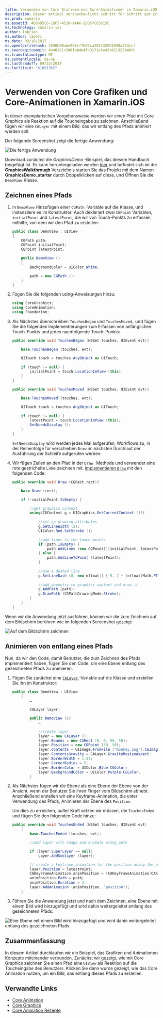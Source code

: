 ```yaml
---
title: Verwenden von Core Grafiken und Core-Animationen in Xamarin.iOS
description: Dieser Artikel veranschaulicht Schritt für Schritt zum Erstellen einer Anwendung, die wichtigste Grafik und Core Animation verwendet. Es zeigt, wie auf dem Bildschirm als Reaktion auf die Toucheingabe Benutzers gezeichnet sowie wie Sie ein Bild, das entlang eines Pfads zu animieren.
ms.prod: xamarin
ms.assetid: 4B96D5CD-1BF5-4520-AAA6-2B857C83815C
ms.technology: xamarin-ios
author: lobrien
ms.author: laobri
ms.date: 03/18/2017
ms.openlocfilehash: 2690b60abe963cf7b02ca282b32091098a224ccf
ms.sourcegitcommit: 4b402d1c508fa84e4fc3171a6e43b811323948fc
ms.translationtype: MT
ms.contentlocale: de-DE
ms.lasthandoff: 04/23/2019
ms.locfileid: "61091362"
---
```

# <a name="using-core-graphics-and-core-animation-in-xamarinios"></a>Verwenden von Core Grafiken und Core-Animationen in Xamarin.iOS

In dieser exemplarischen Vorgehensweise werden wir einen Pfad mit Core Graphics als Reaktion auf die Toucheingabe zu zeichnen. Anschließend fügen wir eine `CALayer` mit einem Bild, das wir entlang des Pfads animiert werden soll.

Der folgende Screenshot zeigt die fertige Anwendung:

![](graphics-animation-walkthrough-images/00-final-app.png "Die fertige Anwendung")

Download zunächst die *GraphicsDemo* -Beispiel, das diesem Handbuch beigefügt ist. Es kann heruntergeladen werden [hier](https://developer.xamarin.com/samples/monotouch/GraphicsAndAnimation/) und befindet sich im die **GraphicsWalkthrough** Verzeichnis starten Sie das Projekt mit dem Namen **GraphicsDemo_starter** durch Doppelklicken auf diese, und Öffnen Sie die `DemoView` Klasse.

## <a name="drawing-a-path"></a>Zeichnen eines Pfads


1. In `DemoView` Hinzufügen einer `CGPath` -Variable auf die Klasse, und instanziiere es im Konstruktor. Auch deklariert zwei `CGPoint` Variablen, `initialPoint` und `latestPoint`, die wir von Touch-Punkts zu erfassen mithilfe, von dem wir den Pfad zu erstellen:
    
    ```csharp
    public class DemoView : UIView
    {
        CGPath path;
        CGPoint initialPoint;
        CGPoint latestPoint;
    
        public DemoView ()
        {
            BackgroundColor = UIColor.White;
    
            path = new CGPath ();
        }
    }
    ```

2. Fügen Sie die folgenden using-Anweisungen hinzu:

    ```csharp
    using CoreGraphics;
    using CoreAnimation;
    using Foundation;
    ```

3. Als Nächstes überschreiben `TouchesBegan` und `TouchesMoved,` und fügen Sie die folgenden Implementierungen zum Erfassen von anfänglichen Touch-Punkts und jedes nachfolgende Touch-Punkts:

    ```csharp
    public override void TouchesBegan (NSSet touches, UIEvent evt){
    
        base.TouchesBegan (touches, evt);
    
        UITouch touch = touches.AnyObject as UITouch;
        
        if (touch != null) {
            initialPoint = touch.LocationInView (this);
        }
    }
    
    public override void TouchesMoved (NSSet touches, UIEvent evt){
    
        base.TouchesMoved (touches, evt);
    
        UITouch touch = touches.AnyObject as UITouch;
        
        if (touch != null) {
            latestPoint = touch.LocationInView (this);
            SetNeedsDisplay ();
        }
    }
    ```

    `SetNeedsDisplay` wird werden jedes Mal aufgerufen, Workflows zu, in der Reihenfolge für verschieben `Draw` im nächsten Durchlauf der Ausführung der Schleife aufgerufen werden.

4. Wir fügen Zeilen an den Pfad in der `Draw` -Methode und verwendet eine rote gestrichelte Linie zeichnen mit. [Implementieren `Draw` ](~/ios/platform/graphics-animation-ios/core-graphics.md) mit den folgenden Code:

    ```csharp
    public override void Draw (CGRect rect){
    
        base.Draw (rect);
    
        if (!initialPoint.IsEmpty) {
    
            //get graphics context
            using(CGContext g = UIGraphics.GetCurrentContext ()){
                    
                //set up drawing attributes
                g.SetLineWidth (2);
                UIColor.Red.SetStroke ();
    
                //add lines to the touch points
                if (path.IsEmpty) {
                    path.AddLines (new CGPoint[]{initialPoint, latestPoint});
                } else {
                    path.AddLineToPoint (latestPoint);
                }
            
                //use a dashed line
                g.SetLineDash (0, new nfloat[] { 5, 2 * (nfloat)Math.PI });
                                
                //add geometry to graphics context and draw it
                g.AddPath (path);       
                g.DrawPath (CGPathDrawingMode.Stroke);
            }
        }
    }
    ```

Wenn wir die Anwendung jetzt ausführen, können wir die zum Zeichnen auf dem Bildschirm berühren wie im folgenden Screenshot gezeigt:

![](graphics-animation-walkthrough-images/01-path.png "Auf dem Bildschirm zeichnen")

## <a name="animating-along-a-path"></a>Animieren von entlang eines Pfads

Nun, da wir den Code, damit Benutzer, die zum Zeichnen des Pfads implementiert haben, fügen Sie den Code, um eine Ebene entlang des gezeichneten Pfads zu animieren.

1. Fügen Sie zunächst eine [ `CALayer` ](~/ios/platform/graphics-animation-ios/core-animation.md) -Variable auf die Klasse und erstellen Sie ihn im Konstruktor:

    ```csharp
    public class DemoView : UIView
        {
            …
    
            CALayer layer;
    
            public DemoView (){
                …
    
                //create layer
                layer = new CALayer ();
                layer.Bounds = new CGRect (0, 0, 50, 50);
                layer.Position = new CGPoint (50, 50);
                layer.Contents = UIImage.FromFile ("monkey.png").CGImage;
                layer.ContentsGravity = CALayer.GravityResizeAspect;
                layer.BorderWidth = 1.5f;
                layer.CornerRadius = 5;
                layer.BorderColor = UIColor.Blue.CGColor;
                layer.BackgroundColor = UIColor.Purple.CGColor;
            }
    ```

2. Als Nächstes fügen wir die Ebene als eine Ebene der Ebene von der Ansicht, wenn der Benutzer Sie ihren Finger vom Bildschirm abhebt. Anschließend erstellen wir eine Keyframe-Animation, die unter Verwendung des Pfads, Animieren der Ebene des `Position`.

    Um dies zu erreichen, außer Kraft setzen wir müssen, die `TouchesEnded` und fügen Sie den folgenden Code hinzu:

    ```csharp
    public override void TouchesEnded (NSSet touches, UIEvent evt)
        {
            base.TouchesEnded (touches, evt);

            //add layer with image and animate along path

            if (layer.SuperLayer == null)
                Layer.AddSublayer (layer);

            // create a keyframe animation for the position using the path
            layer.Position = latestPoint;
            CAKeyFrameAnimation animPosition = (CAKeyFrameAnimation)CAKeyFrameAnimation.FromKeyPath ("position");
            animPosition.Path = path;
            animPosition.Duration = 3;
            layer.AddAnimation (animPosition, "position");
        }
    ```

3. Führen Sie die Anwendung jetzt und nach dem Zeichnen, eine Ebene mit einem Bild wird hinzugefügt und wird dahin weitergeleitet entlang des gezeichneten Pfads:

![](graphics-animation-walkthrough-images/00-final-app.png "Eine Ebene mit einem Bild wird hinzugefügt und wird dahin weitergeleitet entlang des gezeichneten Pfads")

## <a name="summary"></a>Zusammenfassung

In diesem Artikel durchlaufen wir ein Beispiel, das Grafiken und Animationen Konzepte miteinander verbunden. Zunächst wir gezeigt, wie mit Core Graphics zeichnen Sie einen Pfad eine `UIView` als Reaktion auf die Toucheingabe des Benutzers. Klicken Sie dann wurde gezeigt, wie das Core Animation nutzen, um ein Bild, das entlang dieses Pfads zu erstellen.


## <a name="related-links"></a>Verwandte Links

- [Core Animation](~/ios/platform/graphics-animation-ios/core-animation.md)
- [Core Graphics](~/ios/platform/graphics-animation-ios/core-graphics.md)
- [Core Animation Rezepte](https://github.com/xamarin/recipes/tree/master/Recipes/ios/animation/coreanimation)

